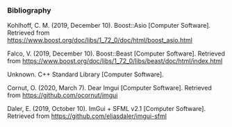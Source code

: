 ### Bibliography

Kohlhoff, C. M. (2019, December 10). Boost::Asio [Computer Software]. Retrieved from https://www.boost.org/doc/libs/1_72_0/doc/html/boost_asio.html 

Falco, V. (2019, December 10). Boost::Beast [Computer Software]. Retrieved from https://www.boost.org/doc/libs/1_72_0/libs/beast/doc/html/index.html

Unknown. C++ Standard Library [Computer Software].

Cornut, O. (2020, March 7). Dear Imgui [Computer Software]. Retrieved from https://github.com/ocornut/imgui 

Daler, E. (2019, October 10). ImGui + SFML v2.1 [Computer Software]. Retrieved from https://github.com/eliasdaler/imgui-sfml 
